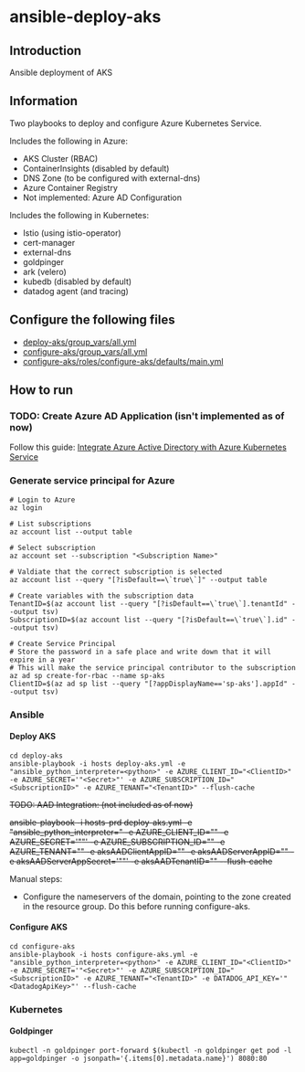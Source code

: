 # ansible-deploy-aks

## Introduction
Ansible deployment of AKS

## Information
Two playbooks to deploy and configure Azure Kubernetes Service.

Includes the following in Azure:
* AKS Cluster (RBAC)
* ContainerInsights (disabled by default)
* DNS Zone (to be configured with external-dns)
* Azure Container Registry
* Not implemented: Azure AD Configuration

Includes the following in Kubernetes:
* Istio (using istio-operator)
* cert-manager
* external-dns
* goldpinger
* ark (velero)
* kubedb (disabled by default)
* datadog agent (and tracing)

## Configure the following files
* [deploy-aks/group_vars/all.yml](deploy-aks/group_vars/all.yml)
* [configure-aks/group_vars/all.yml](configure-aks/group_vars/all.yml)
* [configure-aks/roles/configure-aks/defaults/main.yml](configure-aks/roles/configure-aks/defaults/main.yml)

## How to run

### TODO: Create Azure AD Application (isn't implemented as of now)
Follow this guide: [Integrate Azure Active Directory with Azure Kubernetes Service](https://docs.microsoft.com/en-us/azure/aks/aad-integration)

### Generate service principal for Azure
```azcli
# Login to Azure
az login

# List subscriptions
az account list --output table

# Select subscription
az account set --subscription "<Subscription Name>"

# Valdiate that the correct subscription is selected
az account list --query "[?isDefault==\`true\`]" --output table

# Create variables with the subscription data
TenantID=$(az account list --query "[?isDefault==\`true\`].tenantId" --output tsv)
SubscriptionID=$(az account list --query "[?isDefault==\`true\`].id" --output tsv)

# Create Service Principal
# Store the password in a safe place and write down that it will expire in a year
# This will make the service principal contributor to the subscription
az ad sp create-for-rbac --name sp-aks
ClientID=$(az ad sp list --query "[?appDisplayName=='sp-aks'].appId" --output tsv)
```

### Ansible
#### Deploy AKS
```ansible
cd deploy-aks
ansible-playbook -i hosts deploy-aks.yml -e "ansible_python_interpreter=<python>" -e AZURE_CLIENT_ID="<ClientID>" -e AZURE_SECRET='"<Secret>"' -e AZURE_SUBSCRIPTION_ID="<SubscriptionID>" -e AZURE_TENANT="<TenantID>" --flush-cache
```

~~TODO: AAD Integration: (not included as of now)~~

~~ansible-playbook -i hosts-prd deploy-aks.yml -e "ansible_python_interpreter=<python>" -e AZURE_CLIENT_ID="<ClientID>" -e AZURE_SECRET='"<Secret>"' -e AZURE_SUBSCRIPTION_ID="<SubscriptionID>" -e AZURE_TENANT="<TenantID>" -e aksAADClientAppID="<AKS AAD Client App ID>" -e aksAADServerAppID="<AKS AAD Server App ID>" -e aksAADServerAppSecret='"<AKS AAD Server App Secret>"' -e aksAADTenantID="<AKS AAD Tenant ID>" --flush-cache~~


Manual steps:
* Configure the nameservers of the domain, pointing to the zone created in the resource group. Do this before running configure-aks.

#### Configure AKS
```ansible
cd configure-aks
ansible-playbook -i hosts configure-aks.yml -e "ansible_python_interpreter=<python>" -e AZURE_CLIENT_ID="<ClientID>" -e AZURE_SECRET='"<Secret>"' -e AZURE_SUBSCRIPTION_ID="<SubscriptionID>" -e AZURE_TENANT="<TenantID>" -e DATADOG_API_KEY='"<DatadogApiKey>"' --flush-cache
```

### Kubernetes
#### Goldpinger
```kubectl
kubectl -n goldpinger port-forward $(kubectl -n goldpinger get pod -l app=goldpinger -o jsonpath='{.items[0].metadata.name}') 8080:80
```